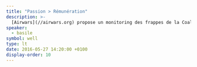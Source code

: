 ```yaml
---
title: "Passion > Rémunération"
description: >-
  [Airwars](//airwars.org) propose un monitoring des frappes de la Coalition en Irak et Syrie et des enquêtes sur les cas de victimes civiles potentielles. Être bénévole permet de donner plus de sens et de fierté à sa vie.
speaker:
  - basile
symbol: well
type: lt
date: 2016-05-27 14:20:00 +0100
display-order: 10
---
```


